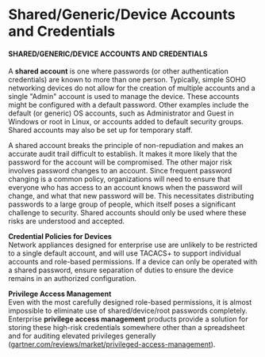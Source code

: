 # Shared/Generic/Device Accounts and Credentials

#### SHARED/GENERIC/DEVICE ACCOUNTS AND CREDENTIALS

A **shared account** is one where passwords (or other authentication credentials) are known to more than one person. Typically, simple SOHO networking devices do not allow for the creation of multiple accounts and a single "Admin" account is used to manage the device. These accounts might be configured with a default password. Other examples include the default (or generic) OS accounts, such as Administrator and Guest in Windows or root in Linux, or accounts added to default security groups. Shared accounts may also be set up for temporary staff.

A shared account breaks the principle of non-repudiation and makes an accurate audit trail difficult to establish. It makes it more likely that the password for the account will be compromised. The other major risk involves password changes to an account. Since frequent password changing is a common policy, organizations will need to ensure that everyone who has access to an account knows when the password will change, and what that new password will be. This necessitates distributing passwords to a large group of people, which itself poses a significant challenge to security. Shared accounts should only be used where these risks are understood and accepted.

**Credential Policies for Devices**  
Network appliances designed for enterprise use are unlikely to be restricted to a single default account, and will use TACACS+ to support individual accounts and role-based permissions. If a device can only be operated with a shared password, ensure separation of duties to ensure the device remains in an authorized configuration.

**Privilege Access Management**  
Even with the most carefully designed role-based permissions, it is almost impossible to eliminate use of shared/device/root passwords completely. Enterprise **privilege access management** products provide a solution for storing these high-risk credentials somewhere other than a spreadsheet and for auditing elevated privileges generally ([gartner.com/reviews/market/privileged-access-management](https://course.adinusa.id/sections/sharedgenericdevice-accounts-and-credentials)).